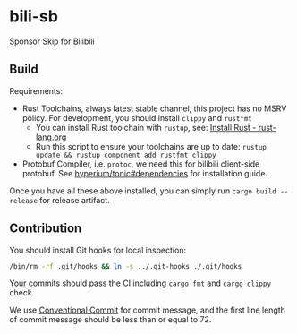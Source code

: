 # bili-sb

Sponsor Skip for Bilibili

## Build

Requirements:

- Rust Toolchains, always latest stable channel, this project has no MSRV policy. For development, you should install `clippy` and `rustfmt`
  - You can install Rust toolchain with `rustup`, see: [Install Rust - rust-lang.org](https://www.rust-lang.org/tools/install)
  - Run this script to ensure your toolchains are up to date: `rustup update && rustup component add rustfmt clippy`
- Protobuf Compiler, i.e. `protoc`, we need this for bilibili client-side protobuf. See [hyperium/tonic#dependencies](https://github.com/hyperium/tonic/#dependencies) for installation guide.

Once you have all these above installed, you can simply run `cargo build --release` for release artifact.

## Contribution

You should install Git hooks for local inspection:

```bash
/bin/rm -rf .git/hooks && ln -s ../.git-hooks ./.git/hooks
```

Your commits should pass the CI including `cargo fmt` and `cargo clippy` check.

We use [Conventional Commit](https://www.conventionalcommits.org/en/v1.0.0/) for commit message, and the first line length of commit message should be less than or equal to 72.

